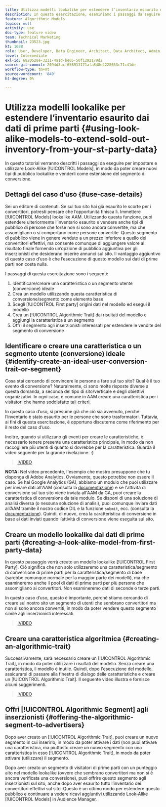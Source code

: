 ```yaml
---
title: Utilizza modelli lookalike per estendere l’inventario esaurito dai dati di prime parti
description: In questa esercitazione, esaminiamo i passaggi da seguire per impostare e utilizzare modelli lookalike, in modo da poter creare nuovi tipi di pubblico e venderli come estensione del segmento di conversione.
feature: Algorithmic Models
topics: null
activity: use
doc-type: feature video
team: Technical Marketing
thumbnail: 23523.jpg
kt: 1688
role: User, Developer, Data Engineer, Architect, Data Architect, Admin, Leader
level: Intermediate
exl-id: 6820528e-3211-4a1d-be05-50f1292179d2
source-git-commit: 2094d3bcf658913171afa848e4228653c71c41de
workflow-type: tm+mt
source-wordcount: '849'
ht-degree: 0%

---
```


# Utilizza modelli lookalike per estendere l’inventario esaurito dai dati di prime parti {#using-look-alike-models-to-extend-sold-out-inventory-from-your-st-party-data}

In questo tutorial verranno descritti i passaggi da eseguire per impostare e utilizzare Look-Alike [!UICONTROL Models], in modo da poter creare nuovi tipi di pubblico lookalike e venderli come estensione del segmento di conversione.

## Dettagli del caso d’uso {#use-case-details}

Sei un editore di contenuti. Se sul tuo sito hai già esaurito le scorte per i convertitori, potresti pensare che l’opportunità finisca lì. Immettere [!UICONTROL Models] lookalike AAM. Utilizzando questa funzione, puoi estendere ulteriormente l’inventario esaurito e vendere anche tipi di pubblico di persone che forse non si sono ancora convertite, ma che assomigliano o si comportano come persone convertite. Questo segmento di pubblico viene in genere venduto a un prezzo inferiore a quello dei convertitori effettivi, ma consente comunque di aggiungere valore al risultato finale fornendo un’opzione di pubblico aggiuntiva per gli inserzionisti che desiderano inserire annunci sul sito. Il vantaggio aggiuntivo di questo caso d’uso è che l’esecuzione di questo modello sui dati di prime parti non costa nulla.

I passaggi di questa esercitazione sono i seguenti:

1. Identificare/creare una caratteristica o un segmento utente (conversione) ideale
1. Crea un modello utilizzando questa caratteristica di conversione/segmento come elemento base
1. Scegli [!UICONTROL First party] origini dati nel modello ed esegui il modello
1. Crea un [!UICONTROL Algorithmic Trait] dai risultati del modello e aggiungi la caratteristica a un segmento
1. Offri il segmento agli inserzionisti interessati per estendere le vendite del segmento di conversione

## Identificare o creare una caratteristica o un segmento utente (conversione) ideale {#identify-create-an-ideal-user-conversion-trait-or-segment}

Cosa stai cercando di convincere le persone a fare sul tuo sito? Qual è il tuo evento di conversione? Naturalmente, ci sono molte risposte diverse a questa domanda, a seconda del tipo di sito/verticale e degli obiettivi organizzativi. In ogni caso, è comune in AAM creare una caratteristica per i visitatori che hanno soddisfatto tali criteri.

In questo caso d’uso, si presume già che ciò sia avvenuto, perché l’inventario è stato esaurito per le persone che sono trasformatori. Tuttavia, ai fini di questa esercitazione, è opportuno discuterne come riferimento per il resto del caso d’uso.

Inoltre, quando si utilizzano gli eventi per creare le caratteristiche, è necessario tenere presente una caratteristica principale, in modo da non raccogliere più utenti di quanto si dovrebbe per la caratteristica. Guarda il video seguente per la grande rivelazione. :)

>[!VIDEO](https://video.tv.adobe.com/v/23431/?quality=12)

**NOTA:** Nel video precedente, l&#39;esempio che mostro presuppone che tu disponga di Adobe Analytics. Ovviamente, questo potrebbe non essere il caso. Se hai Google Analytics (GA), abbiamo un modulo che puoi utilizzare per inviare dati all&#39;AAM (consulta la [documentazione](https://experienceleague.adobe.com/docs/audience-manager/user-guide/dil-api/dil-overview.html)) e se l&#39;attività di conversione sul tuo sito viene inviata all&#39;AAM da GA, puoi creare la caratteristica di conversione da tale modulo. Se disponi di una soluzione di analisi diversa (o nessuna soluzione di analisi), puoi comunque inviare dati all’AAM tramite il nostro codice DIL e la funzione `submit`, ecc. (consulta la [documentazione](https://experienceleague.adobe.com/docs/audience-manager/user-guide/dil-api/dil-modules.html)). Quindi, di nuovo, crea la caratteristica di conversione in base ai dati inviati quando l’attività di conversione viene eseguita sul sito.

## Creare un modello lookalike dai dati di prime parti {#creating-a-look-alike-model-from-first-party-data}

In questo passaggio verrà creato un modello lookalike [!UICONTROL First Party]. Ciò significa che non solo utilizzeremo una caratteristica/segmento di conversione di prime parti per la caratteristica/segmento di base (sarebbe comunque normale per la maggior parte dei modelli), ma che esamineremo anche il pool di dati di prime parti per più persone che assomigliano ai convertitori. Non esamineremo dati di seconde o terze parti.

In questo caso d’uso, questo è importante, perché stiamo cercando di creare sul nostro sito un segmento di utenti che sembrano convertitori ma non si sono ancora convertiti, in modo da poter vendere questo segmento simile agli inserzionisti interessati.

>[!VIDEO](https://video.tv.adobe.com/v/23504/?quality-12)

## Creare una caratteristica algoritmica {#creating-an-algorithmic-trait}

Successivamente, sarà necessario creare un [!UICONTROL Algorithmic Trait], in modo da poter utilizzare i risultati del modello. Senza creare una caratteristica, il modello è inutile. Quindi, dopo l&#39;esecuzione del modello, assicurarsi di passare alla finestra di dialogo delle caratteristiche e creare un [!UICONTROL Algorithmic Trait]. Il seguente video illustra e fornisce alcuni suggerimenti.

>[!VIDEO](https://video.tv.adobe.com/v/23523/?quality=12)

## Offri [!UICONTROL Algorithmic Segment] agli inserzionisti {#offering-the-algorithmic-segment-to-advertisers}

Dopo aver creato un [!UICONTROL Algorithmic Trait], puoi creare un nuovo segmento in cui inserirlo, in modo da poter attivare i dati (non puoi attivare una caratteristica, ma piuttosto creare un nuovo segmento con una caratteristica in esso [!UICONTROL Algorithmic Trait], in modo da poter attivare (utilizzare) il segmento.

Dopo aver creato un segmento di visitatori di prime parti con un punteggio alto nel modello lookalike (ovvero che sembrano convertitori ma non si è ancora verificata una conversione), puoi offrire questo segmento agli inserzionisti sul sito, anche dopo aver esaurito tutto l’inventario dei convertitori effettivi sul sito. Questo è un ottimo modo per estendere questo pubblico e continuare a vedere ricavi aggiuntivi utilizzando Look-Alike [!UICONTROL Models] in Audience Manager.
